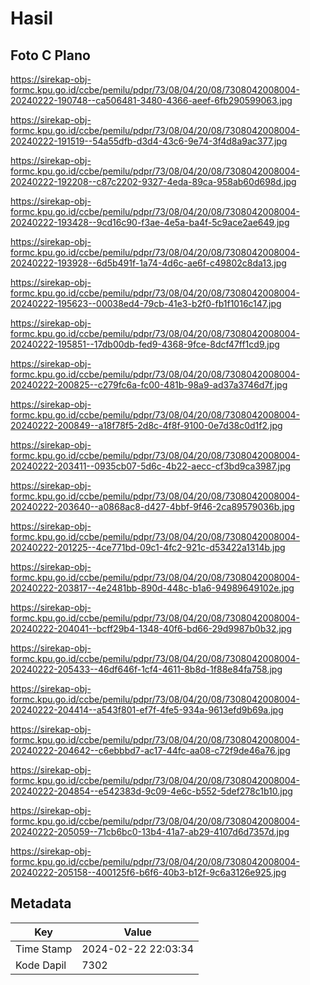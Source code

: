 # Hasil

## Foto C Plano

https://sirekap-obj-formc.kpu.go.id/ccbe/pemilu/pdpr/73/08/04/20/08/7308042008004-20240222-190748--ca506481-3480-4366-aeef-6fb290599063.jpg

https://sirekap-obj-formc.kpu.go.id/ccbe/pemilu/pdpr/73/08/04/20/08/7308042008004-20240222-191519--54a55dfb-d3d4-43c6-9e74-3f4d8a9ac377.jpg

https://sirekap-obj-formc.kpu.go.id/ccbe/pemilu/pdpr/73/08/04/20/08/7308042008004-20240222-192208--c87c2202-9327-4eda-89ca-958ab60d698d.jpg

https://sirekap-obj-formc.kpu.go.id/ccbe/pemilu/pdpr/73/08/04/20/08/7308042008004-20240222-193428--9cd16c90-f3ae-4e5a-ba4f-5c9ace2ae649.jpg

https://sirekap-obj-formc.kpu.go.id/ccbe/pemilu/pdpr/73/08/04/20/08/7308042008004-20240222-193928--6d5b491f-1a74-4d6c-ae6f-c49802c8da13.jpg

https://sirekap-obj-formc.kpu.go.id/ccbe/pemilu/pdpr/73/08/04/20/08/7308042008004-20240222-195623--00038ed4-79cb-41e3-b2f0-fb1f1016c147.jpg

https://sirekap-obj-formc.kpu.go.id/ccbe/pemilu/pdpr/73/08/04/20/08/7308042008004-20240222-195851--17db00db-fed9-4368-9fce-8dcf47ff1cd9.jpg

https://sirekap-obj-formc.kpu.go.id/ccbe/pemilu/pdpr/73/08/04/20/08/7308042008004-20240222-200825--c279fc6a-fc00-481b-98a9-ad37a3746d7f.jpg

https://sirekap-obj-formc.kpu.go.id/ccbe/pemilu/pdpr/73/08/04/20/08/7308042008004-20240222-200849--a18f78f5-2d8c-4f8f-9100-0e7d38c0d1f2.jpg

https://sirekap-obj-formc.kpu.go.id/ccbe/pemilu/pdpr/73/08/04/20/08/7308042008004-20240222-203411--0935cb07-5d6c-4b22-aecc-cf3bd9ca3987.jpg

https://sirekap-obj-formc.kpu.go.id/ccbe/pemilu/pdpr/73/08/04/20/08/7308042008004-20240222-203640--a0868ac8-d427-4bbf-9f46-2ca89579036b.jpg

https://sirekap-obj-formc.kpu.go.id/ccbe/pemilu/pdpr/73/08/04/20/08/7308042008004-20240222-201225--4ce771bd-09c1-4fc2-921c-d53422a1314b.jpg

https://sirekap-obj-formc.kpu.go.id/ccbe/pemilu/pdpr/73/08/04/20/08/7308042008004-20240222-203817--4e2481bb-890d-448c-b1a6-94989649102e.jpg

https://sirekap-obj-formc.kpu.go.id/ccbe/pemilu/pdpr/73/08/04/20/08/7308042008004-20240222-204041--bcff29b4-1348-40f6-bd66-29d9987b0b32.jpg

https://sirekap-obj-formc.kpu.go.id/ccbe/pemilu/pdpr/73/08/04/20/08/7308042008004-20240222-205433--46df646f-1cf4-4611-8b8d-1f88e84fa758.jpg

https://sirekap-obj-formc.kpu.go.id/ccbe/pemilu/pdpr/73/08/04/20/08/7308042008004-20240222-204414--a543f801-ef7f-4fe5-934a-9613efd9b69a.jpg

https://sirekap-obj-formc.kpu.go.id/ccbe/pemilu/pdpr/73/08/04/20/08/7308042008004-20240222-204642--c6ebbbd7-ac17-44fc-aa08-c72f9de46a76.jpg

https://sirekap-obj-formc.kpu.go.id/ccbe/pemilu/pdpr/73/08/04/20/08/7308042008004-20240222-204854--e542383d-9c09-4e6c-b552-5def278c1b10.jpg

https://sirekap-obj-formc.kpu.go.id/ccbe/pemilu/pdpr/73/08/04/20/08/7308042008004-20240222-205059--71cb6bc0-13b4-41a7-ab29-4107d6d7357d.jpg

https://sirekap-obj-formc.kpu.go.id/ccbe/pemilu/pdpr/73/08/04/20/08/7308042008004-20240222-205158--400125f6-b6f6-40b3-b12f-9c6a3126e925.jpg


## Metadata

| Key        | Value               |
| ---------- | ------------------- |
| Time Stamp | 2024-02-22 22:03:34 |
| Kode Dapil | 7302                |



